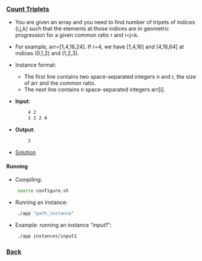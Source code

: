 ### [Count Triplets](https://www.hackerrank.com/challenges/count-triplets-1/problem)
- You are given an array and you need to find number of tripets of indices (i,j,k) such that the elements at those indices are in geometric progression for a given common ratio r and i<j<k.
- For example, arr=[1,4,16,24]. If r=4, we have [1,4,16] and [4,16,64] at indices (0,1,2) and (1,2,3).

- Instance format:
    - The first line contains two space-separated integers n and r, the size of arr and the common ratio.
    - The next line contains n space-separated integers arr[i].

- **Input**:
````bash
        4 2
        1 2 2 4
````

- **Output**:
````bash
        2
````

- [Solution](main.cpp)

#### Running
- Compiling:
````bash
    source configure.sh
````

- Running an instance:
````bash
    ./app "path_instance"
````

- Example: running an instance "input1":
````bash
    ./app instances/input1
````

### [Back](../../README.md)